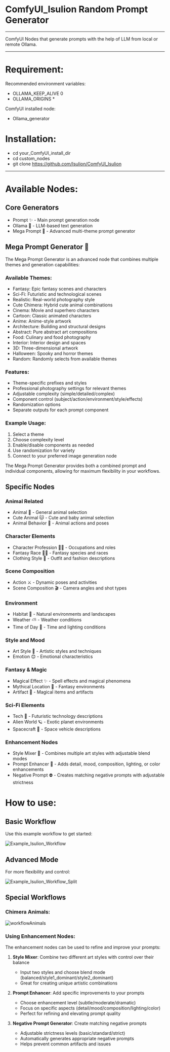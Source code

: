 # ComfyUI_Isulion Random Prompt Generator

--------------

ComfyUI Nodes that generate prompts with the help of LLM from local or remote Ollama.

--------------

# Requirement:

Recommended environment variables:
- OLLAMA_KEEP_ALIVE  	0
- OLLAMA_ORIGINS		*

ComfyUI installed node:
- Ollama_generator 

# Installation:

- cd your_ComfyUI_install_dir
- cd custom_nodes
- git clone https://github.com/Isulion/ComfyUI_Isulion

--------------

# Available Nodes:

## Core Generators
- Prompt  ✨ - Main prompt generation node
- Ollama  🤖 - LLM-based text generation
- Mega Prompt 🎯 - Advanced multi-theme prompt generator

## Mega Prompt Generator 🎯
The Mega Prompt Generator is an advanced node that combines multiple themes and generation capabilities:

### Available Themes:
- Fantasy: Epic fantasy scenes and characters
- Sci-Fi: Futuristic and technological scenes
- Realistic: Real-world photography style
- Cute Chimera: Hybrid cute animal combinations
- Cinema: Movie and superhero characters
- Cartoon: Classic animated characters
- Anime: Anime-style artwork
- Architecture: Building and structural designs
- Abstract: Pure abstract art compositions
- Food: Culinary and food photography
- Interior: Interior design and spaces
- 3D: Three-dimensional artwork
- Halloween: Spooky and horror themes
- Random: Randomly selects from available themes

### Features:
- Theme-specific prefixes and styles
- Professional photography settings for relevant themes
- Adjustable complexity (simple/detailed/complex)
- Component control (subject/action/environment/style/effects)
- Randomization options
- Separate outputs for each prompt component

### Example Usage:
1. Select a theme
2. Choose complexity level
3. Enable/disable components as needed
4. Use randomization for variety
5. Connect to your preferred image generation node

The Mega Prompt Generator provides both a combined prompt and individual components, allowing for maximum flexibility in your workflows.

## Specific Nodes

### Animal Related
- Animal 🦁 - General animal selection
- Cute Animal 🐱 - Cute and baby animal selection
- Animal Behavior 🦊 - Animal actions and poses

### Character Elements
- Character Profession 👨‍🍳 - Occupations and roles
- Fantasy Race 🧝‍♂️ - Fantasy species and races
- Clothing Style 👔 - Outfit and fashion descriptions

### Scene Composition
- Action ⚔️ - Dynamic poses and activities
- Scene Composition 🎬 - Camera angles and shot types

### Environment
- Habitat 🌲 - Natural environments and landscapes
- Weather ⛅ - Weather conditions
- Time of Day 🌅 - Time and lighting conditions

### Style and Mood
- Art Style 🎨 - Artistic styles and techniques
- Emotion 😊 - Emotional characteristics

### Fantasy & Magic
- Magical Effect ✨ - Spell effects and magical phenomena
- Mythical Location 🏰 - Fantasy environments
- Artifact 📿 - Magical items and artifacts

### Sci-Fi Elements
- Tech 🤖 - Futuristic technology descriptions
- Alien World 🪐 - Exotic planet environments
- Spacecraft 🚀 - Space vehicle descriptions

### Enhancement Nodes
- Style Mixer 🎨 - Combines multiple art styles with adjustable blend modes
- Prompt Enhancer 📝 - Adds detail, mood, composition, lighting, or color enhancements
- Negative Prompt ⛔ - Creates matching negative prompts with adjustable strictness


# How to use:

## Basic Workflow
Use this example workflow to get started:

![Example_Isulion_Workflow](https://github.com/user-attachments/assets/ba6d7eaa-c068-4f88-a2c9-fb07aa95052b)

## Advanced Mode
For more flexibility and control:

![Example_Isulion_Workflow_Split](https://github.com/user-attachments/assets/e578ff7a-0c03-47a1-900f-a7e209a64914)

## Special Workflows
### Chimera Animals:
![workflowAnimals](https://github.com/user-attachments/assets/afd6916a-22d0-4c4b-9989-9b78b9eaf83f)

### Using Enhancement Nodes:
The enhancement nodes can be used to refine and improve your prompts:

1. **Style Mixer**: Combine two different art styles with control over their balance
   - Input two styles and choose blend mode (balanced/style1_dominant/style2_dominant)
   - Great for creating unique artistic combinations

2. **Prompt Enhancer**: Add specific improvements to your prompts
   - Choose enhancement level (subtle/moderate/dramatic)
   - Focus on specific aspects (detail/mood/composition/lighting/color)
   - Perfect for refining and elevating prompt quality

3. **Negative Prompt Generator**: Create matching negative prompts
   - Adjustable strictness levels (basic/standard/strict)
   - Automatically generates appropriate negative prompts
   - Helps prevent common artifacts and issues
